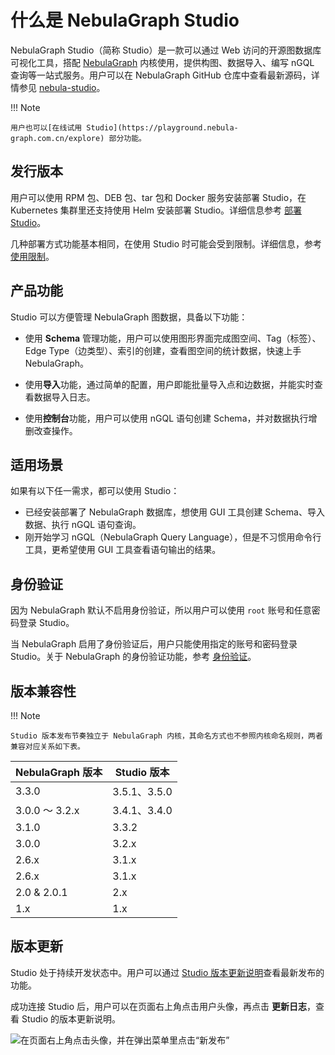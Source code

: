 # 什么是 NebulaGraph Studio

NebulaGraph Studio（简称 Studio）是一款可以通过 Web 访问的开源图数据库可视化工具，搭配 [NebulaGraph](../../README.md) 内核使用，提供构图、数据导入、编写 nGQL 查询等一站式服务。用户可以在 NebulaGraph GitHub 仓库中查看最新源码，详情参见 [nebula-studio](https://github.com/vesoft-inc/nebula-studio)。

!!! Note

    用户也可以[在线试用 Studio](https://playground.nebula-graph.com.cn/explore) 部分功能。

## 发行版本

用户可以使用 RPM 包、DEB 包、tar 包和 Docker 服务安装部署 Studio，在 Kubernetes 集群里还支持使用 Helm 安装部署 Studio。详细信息参考 [部署 Studio](../deploy-connect/st-ug-deploy.md)。

<!--
- 云服务版本：用户可以在 NebulaGraph Cloud Service 上创建 NebulaGraph 数据库实例，并一键直连云服务版 Studio。详细信息参考 [NebulaGraph Cloud Service 用户手册](https://cloud-docs.nebula-graph.com.cn/cn/posts/manage-instances/dbaas-ug-connect-nebulastudio/ "点击前往 NebulaGraph Cloud Service 用户手册")。
-->

几种部署方式功能基本相同，在使用 Studio 时可能会受到限制。详细信息，参考[使用限制](st-ug-limitations.md)。

## 产品功能

Studio 可以方便管理 NebulaGraph 图数据，具备以下功能：

- 使用 **Schema** 管理功能，用户可以使用图形界面完成图空间、Tag（标签）、Edge Type（边类型）、索引的创建，查看图空间的统计数据，快速上手 NebulaGraph。
  
- 使用**导入**功能，通过简单的配置，用户即能批量导入点和边数据，并能实时查看数据导入日志。

- 使用**控制台**功能，用户可以使用 nGQL 语句创建 Schema，并对数据执行增删改查操作。

## 适用场景

如果有以下任一需求，都可以使用 Studio：

- 已经安装部署了 NebulaGraph 数据库，想使用 GUI 工具创建 Schema、导入数据、执行 nGQL 语句查询。
- 刚开始学习 nGQL（NebulaGraph Query Language），但是不习惯用命令行工具，更希望使用 GUI 工具查看语句输出的结果。

## 身份验证

<!--
对于云服务版 Studio，只有操作权限为 **ROOT** 和 **USER** 的 NebulaGraph Cloud 用户可以登录 Studio。详细信息参考 [配套的应用（Dashboard/Studio/Explorer）](../../nebula-cloud/5.solution/5.1.supporting-application.md)。
-->

因为 NebulaGraph 默认不启用身份验证，所以用户可以使用 `root` 账号和任意密码登录 Studio。

当 NebulaGraph 启用了身份验证后，用户只能使用指定的账号和密码登录 Studio。关于 NebulaGraph 的身份验证功能，参考 [身份验证](../../7.data-security/1.authentication/1.authentication.md "点击前往 NebulaGraph 官网")。


## 版本兼容性

!!! Note

    Studio 版本发布节奏独立于 NebulaGraph 内核，其命名方式也不参照内核命名规则，两者兼容对应关系如下表。

| NebulaGraph 版本 | Studio 版本 |
| --- | --- |
| 3.3.0 | 3.5.1、3.5.0 |
| 3.0.0 ～ 3.2.x| 3.4.1、3.4.0|
| 3.1.0 | 3.3.2 |
| 3.0.0 | 3.2.x |
| 2.6.x | 3.1.x |
| 2.6.x | 3.1.x |
| 2.0 & 2.0.1 | 2.x |
| 1.x | 1.x|

## 版本更新

Studio 处于持续开发状态中。用户可以通过 [Studio 版本更新说明](../../20.appendix/release-notes/studio-release-note.md)查看最新发布的功能。

<!-- 

## 云服务版 Studio

对于云服务版 Studio，以 NebulaGraph Cloud Service 上实际部署的版本为准，用户不能自行更新 Studio 版本。当前公测环境里的 Studio 版本为 v{{ studio.base111b }}。

-->

成功连接 Studio 后，用户可以在页面右上角点击用户头像，再点击 **更新日志**，查看 Studio 的版本更新说明。

![在页面右上角点击头像，并在弹出菜单里点击“新发布”](https://docs-cdn.nebula-graph.com.cn/figures/st-ug-001-cn.png)
